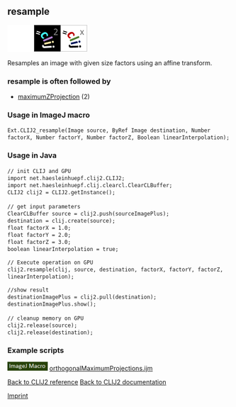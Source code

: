 ## resample
<img src="images/mini_empty_logo.png"/><img src="images/mini_clij2_logo.png"/><img src="images/mini_clijx_logo.png"/>

Resamples an image with given size factors using an affine transform.

### resample is often followed by
* <a href="reference_maximumZProjection">maximumZProjection</a> (2)


### Usage in ImageJ macro
```
Ext.CLIJ2_resample(Image source, ByRef Image destination, Number factorX, Number factorY, Number factorZ, Boolean linearInterpolation);
```


### Usage in Java
```
// init CLIJ and GPU
import net.haesleinhuepf.clij2.CLIJ2;
import net.haesleinhuepf.clij.clearcl.ClearCLBuffer;
CLIJ2 clij2 = CLIJ2.getInstance();

// get input parameters
ClearCLBuffer source = clij2.push(sourceImagePlus);
destination = clij.create(source);
float factorX = 1.0;
float factorY = 2.0;
float factorZ = 3.0;
boolean linearInterpolation = true;
```

```
// Execute operation on GPU
clij2.resample(clij, source, destination, factorX, factorY, factorZ, linearInterpolation);
```

```
//show result
destinationImagePlus = clij2.pull(destination);
destinationImagePlus.show();

// cleanup memory on GPU
clij2.release(source);
clij2.release(destination);
```




### Example scripts
<a href="https://github.com/clij/clij2-docs/blob/master/src/main/macro/orthogonalMaximumProjections.ijm"><img src="images/language_macro.png" height="20"/></a> [orthogonalMaximumProjections.ijm](https://github.com/clij/clij2-docs/blob/master/src/main/macro/orthogonalMaximumProjections.ijm)  


[Back to CLIJ2 reference](https://clij.github.io/clij2-docs/reference)
[Back to CLIJ2 documentation](https://clij.github.io/clij2-docs)

[Imprint](https://clij.github.io/imprint)
